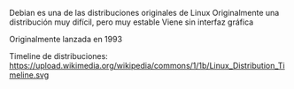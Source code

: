 Debian es una de las distribuciones originales de Linux
Originalmente una distribución muy difícil, pero muy estable
Viene sin interfaz gráfica

Originalmente lanzada en 1993

Timeline de distribuciones:
https://upload.wikimedia.org/wikipedia/commons/1/1b/Linux_Distribution_Timeline.svg


